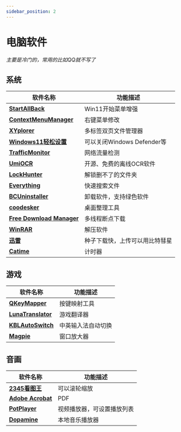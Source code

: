 ```yaml
---
sidebar_position: 2
---
```


# 电脑软件

*主要是冷门的，常用的比如QQ就不写了*


## 系统

| 软件名称 | 功能描述 |
|---------|---------|
| **[StartAllBack](https://www.puresys.net/4973.html)** | Win11开始菜单增强 |
| **[ContextMenuManager](https://www.coolexe.com/569.html)** | 右键菜单修改 |
| **[XYplorer](https://www.coolexe.com/1052.html)** | 多标签双页文件管理器 |
| **[Windows11轻松设置](https://www.bilibili.com/opus/904672369138729017)** | 可以关闭Windows Defender等 |
| **[TrafficMonitor](https://www.puresys.net/1839.html)** | 网络流量检测 |
| **[UmiOCR](https://github.com/hiroi-sora/Umi-OCR)** | 开源、免费的离线OCR软件 |
| **[LockHunter](https://lockhunter.com/)** | 解锁删不了的文件夹 |
| **[Everything](https://www.puresys.net/690.html)** | 快速搜索文件 |
| **[BCUninstaller](https://www.coolexe.com/1248.html)** | 卸载软件，支持绿色软件 |
| **[coodesker](https://www.puresys.net/2351.html)** | 桌面整理工具 |
| **[Free Download Manager](https://www.puresys.net/1525.html)** | 多线程断点下载 |
| **[WinRAR](https://www.puresys.net/334.html)** | 解压软件 |
| **[迅雷](https://www.puresys.net/311.html)** | 种子下载快，上传可以用比特彗星 |
| **[Catime](https://github.com/vladelaina/Catime)** | 计时器 |

## 游戏

| 软件名称 | 功能描述 |
|---------|---------|
| **[QKeyMapper](https://github.com/Zalafina/QKeyMapper)** | 按键映射工具 |
| **[LunaTranslator](https://docs.lunatranslator.org/zh/)** | 游戏翻译器 |
| **[KBLAutoSwitch](https://github.com/flyinclouds/KBLAutoSwitch)** | 中英输入法自动切换 |
| **[Magpie](https://github.com/Blinue/Magpie?tab=readme-ov-file)** | 窗口放大器 |

## 音画

| 软件名称 | 功能描述 |
|---------|---------|
| **[2345看图王](https://www.puresys.net/314.html)** | 可以滚轮缩放 |
| **[Adobe Acrobat](https://www.itrmb.com/thread-3834.htm)** | PDF |
| **[PotPlayer](https://www.puresys.net/670.html)** | 视频播放器，可设置播放列表 |
| **[Dopamine](https://github.com/digimezzo/dopamine-windows)** | 本地音乐播放器 |